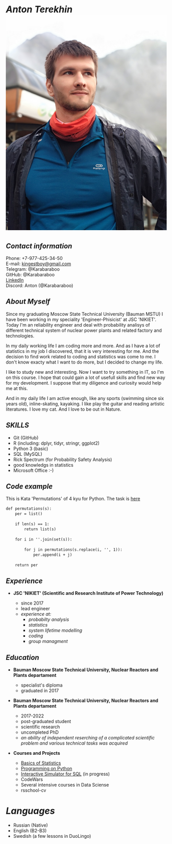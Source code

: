 # ***Anton Terekhin*** ![](/assets/img/img-cv.jpg)

## *Contact information*

Phone: +7-977-425-34-50\
E-mail: kingestboy@gmail.com\
Telegram: @Karabaraboo\
GitHub: @Karabaraboo\
[LinkedIn](https://www.linkedin.com/in/antony-teryohin-107b13111/)\
Discord: Anton (@Karabaraboo)

## *About Myself*

Since my graduating Moscow State Technical University (Bauman MSTU) I have been working in my speciality 'Engineer-Phisicist' at JSC 'NIKIET'. Today I'm an reliability engineer and deal with probability analisys of different technical system of nuclear power plants and related factory and technologies.

In my daily working life I am coding more and more. And as I have a lot of statistics in my job I discovered, that it is very interesting for me. And the decision to find work related to coding and statistics was come to me. I don't know exacty what I want to do more, but I decided to change my life.

I like to study new and interesting. Now I want to try something in IT, so I'm on this course. I hope that could gain a lot of usefull skills and find new way for my development. I suppose that my diligence and curiosity would help me at this.

And in my daily life I am active enough, like any sports (swimming since six years old), inline-skating, kayaking. I like play the guitar and reading artistic literatures. I love my cat. And I love to be out in Nature.

## *SKILLS*

* Git (GitHub)
* R (including: dplyr, tidyr, stringr, ggplot2)
* Python 3 (basic)
* SQL (MySQL)
* Rick Spectrum (for Probability Safety Analysis)
* good knowledgs in statistics
* Microsoft Office :-) 

## *Code example*

This is Kata 'Permutations' of 4 kyu for Python.
The task is [here](https://www.codewars.com/kata/5254ca2719453dcc0b00027d/python)

```
def permutations(s):
    per = list()

    if len(s) == 1:
        return list(s)

    for i in ''.join(set(s)):

        for j in permutations(s.replace(i, '', 1)):
            per.append(i + j)

    return per
```
## *Experience*

- __JSC 'NIKIET' (Scientific and Research Institute of Power Technology)__
    
    - since 2017
    - lead engineer
    - *experience at:*
        - *probabilty analysis*
        - *statistics*
        - *system lifetime modelling*
        - *coding*
        - *group managment*
    
## *Education*
- __Bauman Moscow State Technical University, Nuclear Reactors and Plants departament__

    - specialist's diploma
    - graduated in 2017
    
- __Bauman Moscow State Technical University, Nuclear Reactors and Plants departament__

    - 2017-2022
    - post-graduated student
    - scientific research
    - uncompleted PhD
    - *an ability of independent reserching of a complicated scientific problem and various technical tasks was acquired*

- __Courses and Projects__

    - [Basics of Statistics](https://stepik.org/course/76/syllabus)
    - [Programming on Python](https://stepik.org/course/67/syllabus)
    - [Interactive Simulator for SQL](https://stepik.org/course/63054/syllabus) (in progress)
    - CodeWars
    - Several intensive courses in Data Sciense
    - rsschool-cv

# *Languages*

- Russian (Native)
- English (B2-B3)
- Swedish (a few lessons in DuoLingo)



